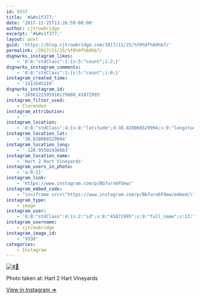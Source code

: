```yaml
---
id: 9337
title: '#&#x1f377;'
date: '2017-11-25T13:26:59-08:00'
author: cjtrowbridge
excerpt: '#&#x1f377;'
layout: post
guid: 'https://blog.cjtrowbridge.com/2017/11/25/%f0%9f%8d%b7/'
permalink: /2017/11/25/%f0%9f%8d%b7/
dsgnwrks_instagram_likes:
    - 'O:8:"stdClass":1:{s:5:"count";i:2;}'
dsgnwrks_instagram_comments:
    - 'O:8:"stdClass":1:{s:5:"count";i:0;}'
instagram_created_time:
    - '1511645219'
dsgnwrks_instagram_id:
    - '1656122595916179888_41872995'
instagram_filter_used:
    - Clarendon
instagram_attribution:
    - ''
instagram_location:
    - 'O:8:"stdClass":4:{s:8:"latitude";d:38.828066529994;s:9:"longitude";d:-120.95502436663;s:4:"name";s:21:"Hart 2 Hart Vineyards";s:2:"id";i:120266961;}'
instagram_location_lat:
    - '38.828066529994'
instagram_location_long:
    - '-120.95502436663'
instagram_location_name:
    - 'Hart 2 Hart Vineyards'
instagram_users_in_photo:
    - 'a:0:{}'
instagram_link:
    - 'https://www.instagram.com/p/Bb7urn6FOmw/'
instagram_embed_code:
    - "\n<iframe src=\"https://www.instagram.com/p/Bb7urn6FOmw/embed/\" width=\"612\" height=\"710\" frameborder=\"0\" scrolling=\"no\" allowtransparency=\"true\" class=\"insta-image-embed\"></iframe>\n"
instagram_type:
    - image
instagram_user:
    - 'O:8:"stdClass":4:{s:2:"id";s:8:"41872995";s:9:"full_name";s:13:"CJ Trowbridge";s:15:"profile_picture";s:96:"https://scontent.cdninstagram.com/t51.2885-19/s150x150/13724650_1188772791164794_142557231_a.jpg";s:8:"username";s:12:"cjtrowbridge";}'
instagram_username:
    - cjtrowbridge
instagram_image_id:
    - '9338'
categories:
    - Instagram
---
```


[![#🍷](https://blog.cjtrowbridge.com/wp-content/uploads/2017/11/1511645219-1-1.jpg)](https://www.instagram.com/p/Bb7urn6FOmw/)

Photo taken at: Hart 2 Hart Vineyards

[View in Instagram ⇒](https://www.instagram.com/p/Bb7urn6FOmw/)